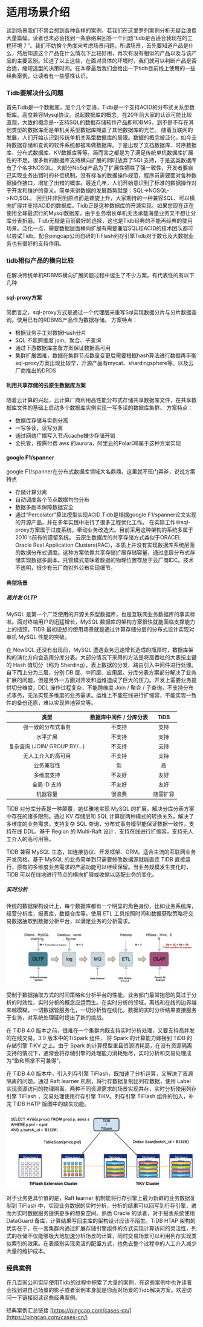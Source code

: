 # 适用场景介绍

谈到场景我们不禁会想到各种各样的案例，若我们在这里罗列案例分析无疑会浪费大量篇幅，读者也未必会找到一条脉络来回答一个问题“tidb是否适合我现在的工程环境？”。我们不妨换个角度来考虑场景问题。所谓场景，首先要知道产品是什么，然后知道这个产品在什么情况下比较好用，再次有没有相似的产品以及与该产品的主要区别。知道了以上这些，在面对具体的环境时，我们就可以判断产品是否合适，缩短选型的决策时间。在本章最后我们会给出一下tidb目前线上使用的一些经典案例，让读者有一些感性认识。

### Tidb要解决什么问题
首先Tidb是一个数据库。加个几个定语，Tidb是一个支持ACID的分布式关系型数据库。高度兼容Mysql协议。说起数据库的概念，在20年前大家的认识可能比较直观，大致的概念是--支持SQL的数据存储软件产品即RDBMS，到不是不存在其他类型的数据库而是单机关系型数据库掩盖了其他数据库的光芒。
随着互联网的发展，人们开始认识到传统单机关系型数据库的局限。数据的概念被泛化，如今支持数据存储和查询的软件系统都被叫做数据库。于是出现了文档数据库、时序数据库、分布式数据库、KV数据库等等。简而言之都是为了满足传统单机数据库扩展性的不足。很多新的数据库支持横向扩展的同时放弃了SQL支持，于是这类数据库有了个名字NOSQL。大部分NoSql产品为了扩展性牺牲了强一致性，开发者要自己实现业务出错时的补偿机制。没有标准的数据操作规范，程序员需要面对各种数据操作接口，增加了出错的概率。最近几年，人们开始意识到了标准的数据操作对于开发和维护的意义。简单来讲数据的发展趋势就是：SQL->NOSQL->NO,SQL。
回归并非回到原点而是螺旋上升，大家期待的一种兼容SQL、可以横向扩展并支持ACID的数据库。Tidb正是这种数据库的开源实现。如果您现在正在使用全球最流行的Mysql数据库，由于业务增长单机无法承载海量业务又不想让分库分表折磨。Tidb无疑是目前最好的选择，这也是Tidb经典的不能再经典的使用场景。泛化一点，需要数据层面横向扩展有需要兼容SQL和ACID的技术团队都可以尝试Tidb。配合pingcap公司自研的TiFlash列存引擎Tidb对于数仓及大数据业务也有很好的支持作用。

### tidb相似产品的横向比较
在解决传统单机RDBMS横向扩展问题过程中诞生了不少方案。有代表性的有以下几种
####  sql-proxy方案
简而言之，sql-proxy方式是通过一个代理层来重写Sql实现数据分片与分片数据查询。使用已有的RDBMS产品作为数据存储。
方案特点：
* 根据业务手工对数据Hash分片
* SQL 不能跨维度 join、聚合、子查询
* 通过下游数据库主备方案保证数据高可用
* 集群扩展困难，数据在集群节点数量变更后需要根据hash算法进行数据再平衡
sql-proxy方案出现比较早，开源产品有mycat、shardingsphere等。以及云厂商推出的DRDS

#### 利用共享存储的云原生数据库方案
随着云计算的兴起，云计算厂商利用高性能分布式存储共享数据库文件，在共享数据库文件的基础上启动多个数据库实例实现一写多读的数据库集群。
方案特点：
* 数据库存储与实例分离
* 一写多读，读写分离
* 通过网络广播写入节点cache嫌少存储开销
* 全托管，按需付费
aws 的aurora，阿里云的PolarDB属于这种方案实现

#### google F1/spanner
google F1/spanner在分布式数据库领域大名鼎鼎。这里就不班门弄斧，说说方案特点
* 存储计算分离
* 自动调度各个节点数据均匀分布
* 数据多副本保障数据安全
* 通过“Percolator”算法模型实现ACID
Tidb是根据google F1/spanner论文实现的开源产品，并在多年实践中进行了很多工程优化工作。
在实际工作中sql-proxy方案属于过度系统，牵动业务改造大。目前采用这种架构的系统多属于2010's前有的遗留系统。
云原生数据库的共享存储方式类似于ORACEL Oracle Real Application Clusters(RAC)，本质上并没有实现数据库系统层面的数据分布式调度。这种方案依靠共享存储扩展存储容量，通过底层分布式存储实现数据多副本。托管模式意味着数据的物理位置存放于云厂商IDC。技术不透明，很少有云厂商对外公布实现细节。

#### 典型场景
##### 高并发 OLTP 
MySQL 是第一个广泛使用的开源关系型数据库，也是互联网业务数据库的事实标准。面对终端用户的迅猛增长，MySQL 数据库的架构方案很快就能面临支撑能力上的瓶颈。TiDB 最初设想的使用场景就是通过计算存储分层的分布式设计实现对单机 MySQL 性能的突破。

在 NewSQL 还没有出现前，MySQL 遭遇业务迅速增长造成的瓶颈时，数据库架构的演化方向会选用分库分表。大部分情况下采用的方法是将高吞吐的大表按主键的 Hash 值切分（称为 Sharding），表上数据的分发、路由引入中间件进行处理。自下而上分为三层，分别 DB 层、中间层、应用层。分库分表方案部分解决了业务扩展的问题，但是另外一方面对开发和运维造成了巨大的压力。开发上需要业务提供切分维度，DDL 操作过程复杂，不能跨维度 Join / 聚合 / 子查询，不支持分布式事务，无法实现多维度的业务需求。运维上不能在线进行扩缩容，不能实现一致性的备份还原，难以实现异地容灾等。

|                类型                 | 数据库中间件   / 分库分表 |   TiDB   |
| :---------------------------------: | :-----------------------: | :------: |
|         强一致的分布式事务          |          不支持           |   支持   |
|              水平扩展               |          不支持           |   支持   |
| 复杂查询     (JOIN/   GROUP BY/...) |          不支持           |   支持   |
|         无人工介入的高可用          |          不支持           |   支持   |
|             业务兼容性              |            低             |    高    |
|             多维度支持              |          不友好           |   友好   |
|            全局 ID 支持             |          不友好           |   友好   |
|              机器容量               |          很浪费           | 随需扩容 |

TiDB 对分库分表是一种颠覆，她优雅地实现 MySQL 的扩展，解决分库分表方案中存在的诸多限制。通过 KV 存储层和 SQL 计算层两种模式的转换关系，解决了多维度的业务需求，支持复杂 SQL 查询，分布式事务模型能保证数据一致性，支持在线 DDL。基于 Region 的 Multi-Raft 设计，支持在线进行扩缩容，支持无人工介入的高可用等。

TiDB 兼容 MySQL 生态，如连接协议、开发框架、ORM，适合主流的互联网业务开发风格。基于 MySQL 的业务简单到只需要修改数据源就能直连 TiDB 直接运行，原有的多维度业务需求的产品功能可以继续保留。当业务规模发生变化时，TiDB 可以在线地进行节点的横向扩展或收缩以适配业务的变化。


##### 实时分析 
传统的数据架构设计上，每个数据库都有一个明显的角色身份，比如业务系统库，经营分析库，报表库，数据仓库等。使用 ETL 工具按照时间和数据获取策略将交易数据抽取到数据分析平台，以满足业务的分析需求。

![图片](/res/session4/chapter1/scenarios/etl.png)

受制于数据抽取方式的时间策略和分析平台的性能，业务部门最常抱怨的莫过于分析的时效性，实时分析的概念应运而生。在实时分析的领域，离线和在线的边界越来越模糊，一切数据皆服务化，一切分析皆在线化。数据的实时分析结果直接服务于业务，对系统处理延时提出了新的挑战。

在 TiDB 4.0 版本之前，很难在一个集群内既支持实时分析处理，又要支持高并发的在线交易。3.0 版本中的TiSpark 组件， 将 Spark 的计算能力嫁接到 TiDB 的存储引擎 TiKV 之上。由于  Spark 的计算模型重且资源消耗高，在没有资源隔离支持的情况下，通常会将存储引擎的处理能力消耗殆尽，实时分析和交易处理成为“鱼和熊掌不可兼得”。

在  TiDB 4.0 版本中，引入列存引擎 TiFlash，既加速了分析运算，又解决了资源隔离的问题。通过 Raft learner 机制，将行存数据复制出列存数据，使用 Label 实现资源访问的物理隔离。两种不同资源需求的场景实现共存，实时分析使用列存引擎 TiFlash ，交易处理使用行存引擎 TiKV。列存引擎 TiFlash 组件的加入，补完 TiDB HATP 版图中的缺失功能。

![图片](/res/session4/chapter1/scenarios/htap.png)

对于业务更具价值的是，Raft learner 机制能将行存引擎上最为新鲜的业务数据复制到 TiFlash 中，实现业务数据的实时分析，分析的结果可以回写到行存引擎，进而为实时数据服务提供更多的想象空间。熟悉 Oracle 的读者，对于报表系统使用 DataGuard 备库，计算结果写回主库的架构设计应该不陌生。TiDB HTAP 架构的优势在于，在一套集群内通过扩展存储引擎组件的方式实现计算访问的灵活性，列式的存储不仅能够极大地加速分析场景的计算，同时交易场景可以利用列存实现类似索引的效果。在表级别实现灵活的配置方式，也免去整个过程中的人工介入减少大量的维护成本。


### 经典案例
在几百家公司实际使用Tidb的过程中积累了大量的案例，在这些案例中也许读者会找到进自己场景的影子或者案例本身就是你面对场景的Tidb解决方案。欢迎访问一下链接阅读这些经典案例。

经典案例汇总链接
[https://pingcap.com/cases-cn/](https://pingcap.com/cases-cn/)